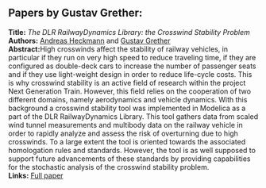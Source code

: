 <h2>Papers by Gustav Grether:</h2>
<p>
<b>Title:</b> <i> The DLR RailwayDynamics Library: the Crosswind Stability Problem </i> <br />
<b>Authors:</b> <a href="../authors/author_103.html">Andreas Heckmann</a> and <a href="../authors/author_93.html">Gustav Grether</a><br />
<b>Abstract:</b>High crosswinds affect the stability of railway vehicles, in particular if they run on very high speed to reduce traveling time, if they are configured as double-deck cars to increase the number of passenger seats and if they use light-weight design in order to reduce life-cycle costs. This is why crosswind stability is an active field of research within the project Next Generation Train. However, this field relies on the cooperation of two different domains, namely aerodynamics and vehicle dynamics. With this background a crosswind stability tool was implemented in Modelica as a part of the DLR RailwayDynamics Library. This tool gathers data from scaled wind tunnel measurements and multibody data on the railway vehicle in order to rapidly analyze and assess the risk of overturning due to high crosswinds. To a large extent the tool is oriented towards the associated homologation rules and standards. However, the tool is as well supposed to support future advancements of these standards by providing capabilities for the stochastic analysis of the crosswind stability problem.<br />
<b>Links:</b> <a href="../submissions/ecp17132623_HeckmannGrether.pdf">Full paper</a></p>